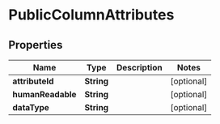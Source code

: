

# PublicColumnAttributes


## Properties

| Name | Type | Description | Notes |
|------------ | ------------- | ------------- | -------------|
|**attributeId** | **String** |  |  [optional] |
|**humanReadable** | **String** |  |  [optional] |
|**dataType** | **String** |  |  [optional] |



